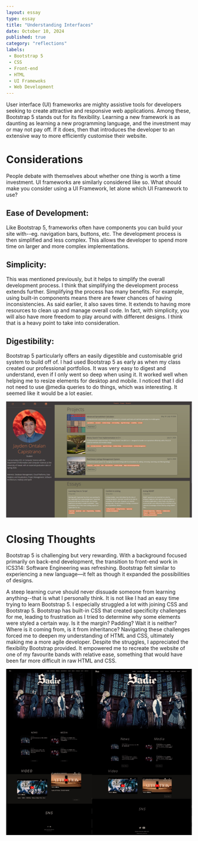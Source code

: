 ```yaml
---
layout: essay
type: essay
title: "Understanding Interfaces"
date: October 10, 2024
published: true
category: "reflections"
labels:
 - Bootstrap 5
 - CSS
 - Front-end
 - HTML
 - UI Framewoks
 - Web Development
---
```


User interface (UI) frameworks are mighty assistive tools for developers seeking to create attractive and responsive web applications. Among these, Bootstrap 5 stands out for its flexibility. Learning a new framework is as daunting as learning a new programming language, and the investment may or may not pay off. If it does, then that introduces the developer to an extensive way to more efficiently customise their website.

# Considerations

People debate with themselves about whether one thing is worth a time investment. UI frameworks are similarly considered like so. What should make you consider using a UI Framework, let alone which UI Framework to use?

## Ease of Development:

Like Bootstrap 5, frameworks often have components you can build your site with--eg. navigation bars, buttons, etc. The development process is then simplified and less complex. This allows the developer to spend more time on larger and more complex implementations.

## Simplicity:

This was mentioned previously, but it helps to simplify the overall development process. I think that simplifying the development process extends further. Simplifying the process has many benefits. For example, using built-in components means there are fewer chances of having inconsistencies. As said earlier,  it also saves time. It extends to having more resources to clean up and manage overall code. In fact, with simplicity, you will also have more freedom to play around with different designs. I think that is a heavy point to take into consideration.

## Digestibility:

Bootstrap 5 particularly offers an easily digestible and customisable grid system to build off of. I had used Bootstrap 5 as early as when my class created our professional portfolios. It was very easy to digest and understand, even if I only went so deep when using it. It worked well when helping me to resize elements for desktop and mobile. I noticed that I did not need to use @media queries to do things, which was interesting. It seemed like it would be a lot easier.

<div class="text-center p-4">
  <img src="../img/portfolio-home-page.png" alt="Two webpages, left is the original and the right is an attempted recreation." style="width:600px;">
</div>

# Closing Thoughts

Bootstrap 5 is challenging but very rewarding. With a background focused primarily on back-end development, the transition to front-end work in ICS314: Software Engineering was refreshing. Bootstrap felt similar to experiencing a new language—it felt as though it expanded the possibilities of designs.

A steep learning curve should never dissuade someone from learning anything--that is what I personally think. It is not like I had an easy time trying to learn Bootstrap 5. I especially struggled a lot with joining CSS and Bootstrap 5. Bootstrap has built-in CSS that created specificity challenges for me, leading to frustration as I tried to determine why some elements were styled a certain way. Is it the margin? Padding? Wait it is neither? Where is it coming from, is it from inheritance? Navigating these challenges forced me to deepen my understanding of HTML and CSS, ultimately making me a more agile developer. Despite the struggles, I appreciated the flexibility Bootstrap provided. It empowered me to recreate the website of one of my favourite bands with relative ease, something that would have been far more difficult in raw HTML and CSS.

<div class="text-center p-4">
  <img src="../img/bootstrap5-site-recreation.jpg" alt="Two webpaes, left is the original and the right is an attempted recreation." style="width:600px;">
</div>

